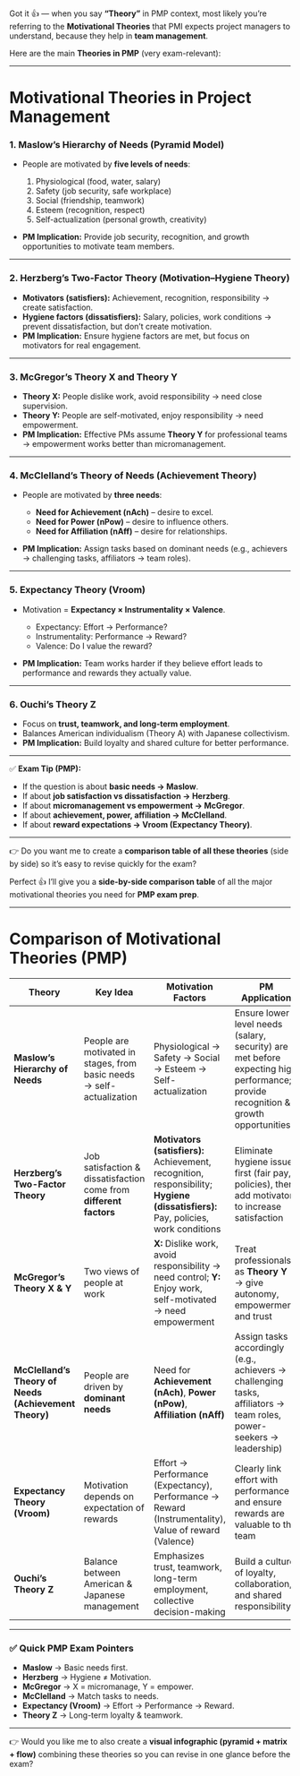 Got it 👍 — when you say **“Theory”** in PMP context, most likely you’re referring to the **Motivational Theories** that PMI expects project managers to understand, because they help in **team management**.

Here are the main **Theories in PMP** (very exam-relevant):

---

# **Motivational Theories in Project Management**

### 1. **Maslow’s Hierarchy of Needs** (Pyramid Model)

* People are motivated by **five levels of needs**:

  1. Physiological (food, water, salary)
  2. Safety (job security, safe workplace)
  3. Social (friendship, teamwork)
  4. Esteem (recognition, respect)
  5. Self-actualization (personal growth, creativity)
* **PM Implication:** Provide job security, recognition, and growth opportunities to motivate team members.

---

### 2. **Herzberg’s Two-Factor Theory (Motivation–Hygiene Theory)**

* **Motivators (satisfiers):** Achievement, recognition, responsibility → create satisfaction.
* **Hygiene factors (dissatisfiers):** Salary, policies, work conditions → prevent dissatisfaction, but don’t create motivation.
* **PM Implication:** Ensure hygiene factors are met, but focus on motivators for real engagement.

---

### 3. **McGregor’s Theory X and Theory Y**

* **Theory X:** People dislike work, avoid responsibility → need close supervision.
* **Theory Y:** People are self-motivated, enjoy responsibility → need empowerment.
* **PM Implication:** Effective PMs assume **Theory Y** for professional teams → empowerment works better than micromanagement.

---

### 4. **McClelland’s Theory of Needs (Achievement Theory)**

* People are motivated by **three needs**:

  * **Need for Achievement (nAch)** – desire to excel.
  * **Need for Power (nPow)** – desire to influence others.
  * **Need for Affiliation (nAff)** – desire for relationships.
* **PM Implication:** Assign tasks based on dominant needs (e.g., achievers → challenging tasks, affiliators → team roles).

---

### 5. **Expectancy Theory (Vroom)**

* Motivation = **Expectancy × Instrumentality × Valence**.

  * Expectancy: Effort → Performance?
  * Instrumentality: Performance → Reward?
  * Valence: Do I value the reward?
* **PM Implication:** Team works harder if they believe effort leads to performance and rewards they actually value.

---

### 6. **Ouchi’s Theory Z**

* Focus on **trust, teamwork, and long-term employment**.
* Balances American individualism (Theory A) with Japanese collectivism.
* **PM Implication:** Build loyalty and shared culture for better performance.

---

✅ **Exam Tip (PMP):**

* If the question is about **basic needs → Maslow**.
* If about **job satisfaction vs dissatisfaction → Herzberg**.
* If about **micromanagement vs empowerment → McGregor**.
* If about **achievement, power, affiliation → McClelland**.
* If about **reward expectations → Vroom (Expectancy Theory)**.

---

👉 Do you want me to create a **comparison table of all these theories** (side by side) so it’s easy to revise quickly for the exam?


Perfect 👍 I’ll give you a **side-by-side comparison table** of all the major motivational theories you need for **PMP exam prep**.

---

# **Comparison of Motivational Theories (PMP)**

| Theory                                                | Key Idea                                                              | Motivation Factors                                                                                                                 | PM Application                                                                                                                    |
| ----------------------------------------------------- | --------------------------------------------------------------------- | ---------------------------------------------------------------------------------------------------------------------------------- | --------------------------------------------------------------------------------------------------------------------------------- |
| **Maslow’s Hierarchy of Needs**                       | People are motivated in stages, from basic needs → self-actualization | Physiological → Safety → Social → Esteem → Self-actualization                                                                      | Ensure lower-level needs (salary, security) are met before expecting high performance; provide recognition & growth opportunities |
| **Herzberg’s Two-Factor Theory**                      | Job satisfaction & dissatisfaction come from **different factors**    | **Motivators (satisfiers):** Achievement, recognition, responsibility; **Hygiene (dissatisfiers):** Pay, policies, work conditions | Eliminate hygiene issues first (fair pay, policies), then add motivators to increase satisfaction                                 |
| **McGregor’s Theory X & Y**                           | Two views of people at work                                           | **X:** Dislike work, avoid responsibility → need control; **Y:** Enjoy work, self-motivated → need empowerment                     | Treat professionals as **Theory Y** → give autonomy, empowerment, and trust                                                       |
| **McClelland’s Theory of Needs (Achievement Theory)** | People are driven by **dominant needs**                               | Need for **Achievement (nAch)**, **Power (nPow)**, **Affiliation (nAff)**                                                          | Assign tasks accordingly (e.g., achievers → challenging tasks, affiliators → team roles, power-seekers → leadership)              |
| **Expectancy Theory (Vroom)**                         | Motivation depends on expectation of rewards                          | Effort → Performance (Expectancy), Performance → Reward (Instrumentality), Value of reward (Valence)                               | Clearly link effort with performance and ensure rewards are valuable to the team                                                  |
| **Ouchi’s Theory Z**                                  | Balance between American & Japanese management                        | Emphasizes trust, teamwork, long-term employment, collective decision-making                                                       | Build a culture of loyalty, collaboration, and shared responsibility                                                              |

---

### ✅ Quick PMP Exam Pointers

* **Maslow** → Basic needs first.
* **Herzberg** → Hygiene ≠ Motivation.
* **McGregor** → X = micromanage, Y = empower.
* **McClelland** → Match tasks to needs.
* **Expectancy (Vroom)** → Effort → Performance → Reward.
* **Theory Z** → Long-term loyalty & teamwork.

---

👉 Would you like me to also create a **visual infographic (pyramid + matrix + flow)** combining these theories so you can revise in one glance before the exam?
